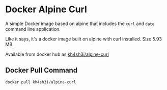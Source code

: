 # Docker Alpine Curl
A simple Docker image based on alpine that includes the ‍‍‍‍‍‍```curl``` and ```date``` command line application.

Like it says, it's a docker image built on alpine with curl installed. Size 5.93 MB.

Available from docker hub as [kh4sh3i/alpine-curl](https://hub.docker.com/r/kh4sh3i/alpine-curl)

## Docker Pull Command
```
docker pull kh4sh3i/alpine-curl
```
